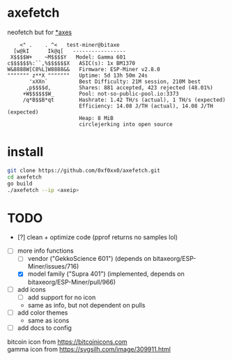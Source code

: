 # axefetch

neofetch but for [*axes](https://bitaxe.org)
```
    <" .    . ^<   test-miner@bitaxe
  [w@kI      Ik@q[   -----------------
 X$$$$W+    ~M$$$$Y   Model: Gamma 601
c$$$$$$%:``,%$$$$$$X   ASIC(s): 1x BM1370
W&8888W[C8%L]W8888&&   Firmware: ESP-Miner v2.8.0
""""""" z**X """""""   Uptime: 5d 13h 50m 24s
       'xXXn`          Best Difficulty: 21M session, 210M best
      ,p$$$$d,         Shares: 881 accepted, 423 rejected (48.01%)
     +W$$$$$$W_        Pool: not-so-public-pool.io:3373
     /q*B$$B*qt        Hashrate: 1.42 TH/s (actual), 1 TH/s (expected)
                       Efficiency: 14.08 J/TH (actual), 14.08 J/TH (expected)
                       Heap: 8 MiB
                       circlejerking into open source
```

# install
```sh
git clone https://github.com/0xf0xx0/axefetch.git
cd axefetch
go build
./axefetch --ip <axeip>
```

# TODO
- [?] clean + optimize code (pprof returns no samples lol)
- [ ] more info functions
    - [ ] vendor ("GekkoScience 601") (depends on bitaxeorg/ESP-Miner/issues/716)
    - [x] model family ("Supra 401") (implemented, depends on bitaxeorg/ESP-Miner/pull/966)
- [ ] add icons
    - [ ] add support for no icon
    - same as info, but not dependent on pulls
- [ ] add color themes
    - same as icons
- [ ] add docs to config

bitcoin icon from https://bitcoinicons.com  
gamma icon from https://svgsilh.com/image/309911.html
